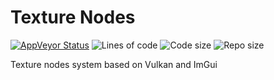 # Texture Nodes

[![AppVeyor Status](https://img.shields.io/appveyor/build/hooyuser/texturenodes?logo=AppVeyor&label=AppVeyor)](https://ci.appveyor.com/project/hooyuser/texturenodes/branch/master)
![Lines of code](https://img.shields.io/tokei/lines/github/hooyuser/texturenodes)
![Code size](https://img.shields.io/github/languages/code-size/hooyuser/texturenodes)
![Repo size](https://img.shields.io/github/repo-size/hooyuser/texturenodes)

Texture nodes system based on Vulkan and ImGui
